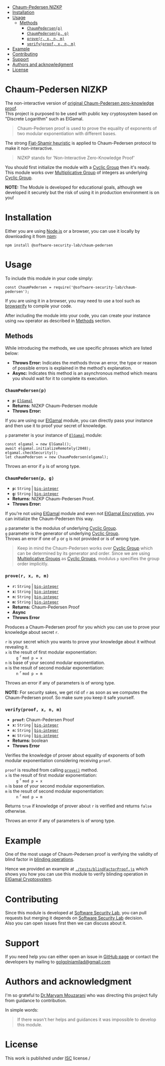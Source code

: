 - [Chaum-Pedersen NIZKP](#chaum-pedersen-nizkp)
- [Installation](#installation)
- [Usage](#usage)
  - [Methods](#methods)
    - [`ChaumPedersen(p)`](#chaumpedersenp)
    - [`ChaumPedersen(p, g)`](#chaumpedersenp-g)
    - [`prove(r, x, n, m)`](#prover-x-n-m)
    - [`verify(proof, x, n, m)`](#verifyproof-x-n-m)
- [Example](#example)
- [Contributing](#contributing)
- [Support](#support)
- [Authors and acknowledgment](#authors-and-acknowledgment)
- [License](#license)

# Chaum-Pedersen NIZKP

The non-interactive version of [original Chaum-Pedersen zero-knowledge proof][cp].  
This project is purposed to be used with public key cryptosystem based on "Discrete Logarithm" such as ElGamal.

>Chaum-Pedersen proof is used to prove the equality of exponents of two modular exponentiation with different bases.

The strong [Fiat-Shamir heuristic][fsh] is applied to Chaum-Pedersen protocol to make it non-interactive.

> NIZKP stands for 'Non-Interactive Zero-Knowledge Proof'

You should first initialize the module with a [Cyclic Group][cg] then it's ready.  
This module works over [Multiplicative Group][mg] of integers as underlying [Cyclic Group][cg].

**NOTE:** The Module is developed for educational goals, although we developed it securely but the risk of using it in production environment is on you!

# Installation

Either you are using [Node.js][nj] or a browser, you can use it locally by downloading it from [npm][np]: 
```
npm install @software-security-lab/chaum-pedersen
```

# Usage 

To include this module in your code simply:

```
const ChaumPedersen = require('@software-security-lab/chaum-pedersen');
```

If you are using it in a browser, you may need to use a tool such as [browserify][by] to compile your code.

After including the module into your code, you can create your instance using `new` operator as described in [Methods](#methods) section.

## Methods

While introducing the methods, we use specific phrases which are listed below:
* **Throws Error:** Indicates the methods throw an error, the type or reason of possible errors is explained in the method's explanation.
* **Async:** Indicates this method is an asynchronous method which means you should wait for it to complete its execution.

### `ChaumPedersen(p)`
* **`p`:** [`ElGamal`][ourelg]
* **Returns:** NIZKP Chaum-Pedersen module
* **Throws Error:**

If you are using our [ElGamal][ourelg] module, you can directly pass your instance and then use it to proof your secret of knowledge.

`p` parameter is your instance of [`ElGamal`][ourelg] module:

```
const elgamal = new ElGamal();
await elgamal.initializeRemotely(2048);
elgamal.checkSecurity();
let chaumPedersen = new ChaumPedersen(elgamal);
```

Throws an error if `p` is of wrong type.

### `ChaumPedersen(p, g)`
* **`p`:** `String` | [`big-integer`][bi]
* **`g`:** `String` | [`big-integer`][bi]
* **Returns:** NIZKP Chaum-Pedersen Proof.
* **Throws Error:**

If you're not using [ElGamal][ourelg] module and even not [ElGamal Encryption][eg], you can initialize the Chaum-Pedersen this way.

`p` parameter is the modulus of underlying [Cyclic Group][cg].  
`g` parameter is the generator of underlying [Cyclic Group][cg].  
Throws an error if one of `p` or `g` is not provided or is of wrong type.

> Keep in mind the Chaum-Pedersen works over [Cyclic Group][cg] which can be determined by its generator and order.
> Since we are using [Multiplicative Groups][mg] as [Cyclic Groups][cg], modulus `p` specifies the group order implicitly.

### `prove(r, x, n, m)`
* **`r`:** `String` | [`big-integer`][bi]
* **`x`:** `String` | [`big-integer`][bi]
* **`n`:** `String` | [`big-integer`][bi]
* **`m`:** `String` | [`big-integer`][bi]
* **Returns:** Chaum-Pedersen Proof
* **Async**
* **Throws Error**

Produces a Chaum-Pedersen proof for you which you can use to prove your knowledge about secret `r`.

`r` is your secret which you wants to prove your knowledge about it without revealing it.  
`x` is the result of first modular exponentiation:  
$\qquad$ `g` <sup>`r`</sup> `mod p = x`  
`n` is base of your second modular exponentiation.  
`m` is the result of second modular exponentiation:  
$\qquad$ `n` <sup>`r`</sup> `mod p = m`

Throws an error if any of parameters is of wrong type.

**NOTE:** For security sakes, we get rid of `r` as soon as we computes the Chaum-Pedersen proof. So make sure you keep it safe yourself.

### `verify(proof, x, n, m)`
* **`proof`:** Chaum-Pedersen Proof
* **`x`:** `String` | [`big-integer`][bi]
* **`n`:** `String` | [`big-integer`][bi]
* **`m`:** `String` | [`big-integer`][bi]
* **Returns:** boolean
* **Throws Error**

Verifies the knowledge of prover about equality of exponents of both modular exponentiation considering receiving `proof`.

`proof` is resulted from calling [`prove()`](#prover-x-n-m) method.  
`x` is the result of first modular exponentiation:  
$\qquad$ `g` <sup>`r`</sup> `mod p = x`  
`n` is base of your second modular exponentiation.  
`m` is the result of second modular exponentiation:  
$\qquad$ `n` <sup>`r`</sup> `mod p = m`

Returns `true` if knowledge of prover about `r` is verified and returns `false` otherwise.

Throws an error if any of parameters is of wrong type.

# Example

One of the most usage of Chaum-Pedersen proof is verifying the validity of blind factor in [blinding operations][blinding].

Hence we provided an example at [`./tests/blindFactorProof.js`][test] which shows you how you can use this module to verify blinding operation in [ElGamal Cryptosystem][eg].

# Contributing
Since this module is developed at [Software Security Lab][softsl], you can pull requests but merging it depends on [Software Security Lab][softsl] decision.  
Also you can open issues first then we can discuss about it.

# Support
If you need help you can either open an issue in [GitHub page][gitpage] or contact the developers by mailing to golgolniamilad@gmail.com

# Authors and acknowledgment
I'm so grateful to [Dr.Maryam Mouzarani][tmail] who was directing this project fully from guidance to contribution.

In simple words:
> If there wasn't her helps and guidances it was impossible to develop this module.

# License
This work is published under [ISC][isc] license./


[cp]: https://en.wikipedia.org/wiki/Publicly_Verifiable_Secret_Sharing#Chaum-Pedersen_Protocol
[fsh]: https://en.wikipedia.org/wiki/Fiat%E2%80%93Shamir_heuristic
[cg]: https://en.wikipedia.org/wiki/Cyclic_group
[mg]: https://en.wikipedia.org/wiki/Multiplicative_group
[np]: https://www.npmjs.com/
[nj]: https://nodejs.org/en/
[by]: https://browserify.org/
[ourelg]: https://www.npmjs.com/package/basic_simple_elgamal
[bi]: https://www.npmjs.com/package/big-integer
[blinding]: https://en.wikipedia.org/wiki/Blinding_(cryptography)
[eg]: https://en.wikipedia.org/wiki/ElGamal_encryption
[gitpage]: https://github.com/SoftwareSecurityLab/Chaum-Pedersen.git
[softsl]: https://github.com/SoftwareSecurityLab
[isc]: ./LICENSE
[tmail]: mailto:maryam.mouzarani@gmail.com
[test]: ./tests/blindFactorProof.js